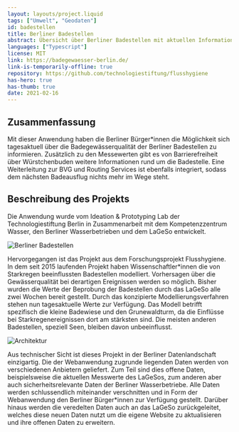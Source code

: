 ```yaml
---
layout: layouts/project.liquid
tags: ["Umwelt", "Geodaten"]
id: badestellen
title: Berliner Badestellen
abstract: Übersicht über Berliner Badestellen mit aktuellen Informationen zur Wasserqualität
languages: ["Typescript"]
license: MIT
link: https://badegewaesser-berlin.de/
link-is-temporarily-offline: true
repository: https://github.com/technologiestiftung/flusshygiene
has-hero: true
has-thumb: true
date: 2021-02-16
---
```


## Zusammenfassung

Mit dieser Anwendung haben die Berliner Bürger\*innen die Möglichkeit sich tagesaktuell über die Badegewässerqualität der Berliner Badestellen zu informieren. Zusätzlich zu den Messewerten gibt es von Barrierefreiheit über Würstchenbuden weitere Informationen rund um die Badestelle. Eine Weiterleitung zur BVG und Routing Services ist ebenfalls integriert, sodass dem nächsten Badeausflug nichts mehr im Wege steht.

## Beschreibung des Projekts

Die Anwendung wurde vom Ideation & Prototyping Lab der Technologiestiftung Berlin in Zusammenarbeit mit dem Kompetenzzentrum Wasser, den Berliner Wasserbetrieben und dem LaGeSo entwickelt.

![Berliner Badestellen](/assets/images/projects/badestellen_overview.jpg)

Hervorgegangen ist das Projekt aus dem Forschungsprojekt Flusshygiene. In dem seit 2015 laufenden Projekt haben Wissenschaftler\*innen die von Starkregen beeinflussten Badestellen modelliert. Vorhersagen über die Gewässerqualität bei derartigen Ereignissen werden so möglich.
Bisher wurden die Werte der Beprobung der Badestellen durch das LaGeSo alle zwei Wochen bereit gestellt. Durch das konzipierte Modellierungsverfahren stehen nun tagesaktuelle Werte zur Verfügung.
Das Modell betrifft spezifisch die kleine Badewiese und den Grunewaldturm, da die Einflüsse bei Starkregenereignissen dort am stärksten sind. Die meisten anderen Badestellen, speziell Seen, bleiben davon unbeeinflusst.

![Architektur](/assets/images/projects/badestellen_arc.jpg)

Aus technischer Sicht ist dieses Projekt in der Berliner Datenlandschaft einzigartig. Die der Webanwendung zugrunde liegenden Daten werden von verschiedenen Anbietern geliefert. Zum Teil sind dies offene Daten, beispielsweise die aktuellen Messwerte des LaGeSos, zum anderen aber auch sicherheitsrelevante Daten der Berliner Wasserbetriebe. Alle Daten werden schlussendlich miteinander verschnitten und in Form der Webanwendung den Berliner Bürger\*innen zur Verfügung gestellt. Darüber hinaus werden die veredelten Daten auch an das LaGeSo zurückgeleitet, welches diese neuen Daten nutzt um die eigene Website zu aktualisieren und ihre offenen Daten zu erweitern.
